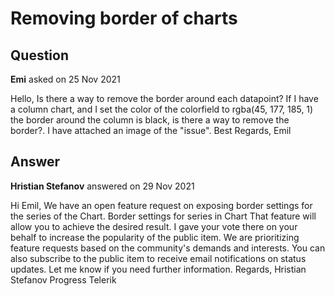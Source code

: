 # Removing border of charts

## Question

**Emi** asked on 25 Nov 2021

Hello, Is there a way to remove the border around each datapoint? If I have a column chart, and I set the color of the colorfield to rgba(45, 177, 185, 1) the border around the column is black, is there a way to remove the border?. I have attached an image of the "issue". Best Regards, Emil

## Answer

**Hristian Stefanov** answered on 29 Nov 2021

Hi Emil, We have an open feature request on exposing border settings for the series of the Chart. Border settings for series in Chart That feature will allow you to achieve the desired result. I gave your vote there on your behalf to increase the popularity of the public item. We are prioritizing feature requests based on the community's demands and interests. You can also subscribe to the public item to receive email notifications on status updates. Let me know if you need further information. Regards, Hristian Stefanov Progress Telerik
